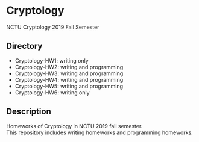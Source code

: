 # Cryptology
NCTU Cryptology 2019 Fall Semester

## Directory
* Cryptology-HW1: writing only
* Cryptology-HW2: writing and programming
* Cryptology-HW3: writing and programming
* Cryptology-HW4: writing and programming
* Cryptology-HW5: writing and programming
* Cryptology-HW6: writing only

## Description
Homeworks of Cryptology in NCTU 2019 fall semester.</br>
This repository includes writing homeworks and programming homeworks.
